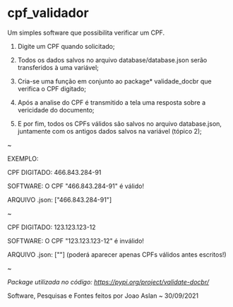 # cpf_validador
Um simples software que possibilita verificar um CPF.


1. Digite um CPF quando solicitado;

2. Todos os dados salvos no arquivo database/database.json serão transferidos à uma variável;

3. Cria-se uma função em conjunto ao package* validade_docbr que verifica o CPF digitado;

4. Após a analise do CPF é transmitido a tela uma resposta sobre a vericidade do documento;
   
5. E por fim, todos os CPFs válidos são salvos no arquivo database.json, juntamente com os antigos dados salvos na variável (tópico 2);

~

EXEMPLO:

CPF DIGITADO: 466.843.284-91

SOFTWARE: O CPF "466.843.284-91" é válido!

ARQUIVO .json: ["466.843.284-91"]

~

CPF DIGITADO: 123.123.123-12

SOFTWARE: O CPF "123.123.123-12" é inválido!

ARQUIVO .json: [""] (poderá aparecer apenas CPFs válidos antes escritos!)

~

*Package utilizada no código: https://pypi.org/project/validate-docbr/*

Software, Pesquisas e Fontes feitos por Joao Aslan ~ 30/09/2021
